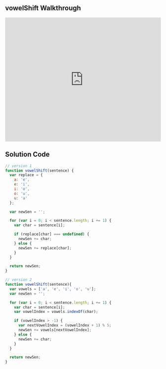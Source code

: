 ## vowelShift Walkthrough

<iframe src="https://player.vimeo.com/video/211376112" width="100%" height="400" frameborder="0" webkitallowfullscreen mozallowfullscreen allowfullscreen></iframe>

## Solution Code

```js
// version 1
function vowelShift(sentence) {
  var replace = {
    a: 'e',
    e: 'i',
    i: 'o',
    o: 'u',
    u: 'a'
  };

  var newSen = '';

  for (var i = 0; i < sentence.length; i += 1) {
    var char = sentence[i];

    if (replace[char] === undefined) {
      newSen += char;
    } else {
      newSen += replace[char];
    }
  }

  return newSen;
}

// version 2
function vowelShift(sentence){
  var vowels = ['a', 'e', 'i', 'o', 'u'];
  var newSen = '';

  for (var i = 0; i < sentence.length; i += 1) {
    var char = sentence[i];
    var vowelIndex = vowels.indexOf(char);

    if (vowelIndex > -1) {
      var nextVowelIndex = (vowelIndex + 1) % 5;
      newSen += vowels[nextVowelIndex];
    } else {
      newSen += char;
    }
  }

  return newSen;
}
```

